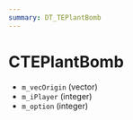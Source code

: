 ```yaml
---
summary: DT_TEPlantBomb
---
```


# CTEPlantBomb


* `m_vecOrigin` (vector)
* `m_iPlayer` (integer)
* `m_option` (integer)
